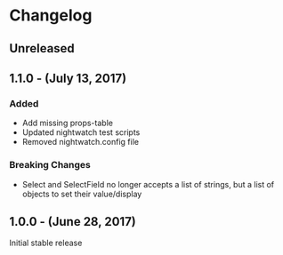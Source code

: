 Changelog
=========

Unreleased
----------

1.1.0 - (July 13, 2017)
------------------
### Added
* Add missing props-table
* Updated nightwatch test scripts
* Removed nightwatch.config file

### Breaking Changes

* Select and SelectField no longer accepts a list of strings, but a list of objects to set their value/display

1.0.0 - (June 28, 2017)
------------------
Initial stable release
